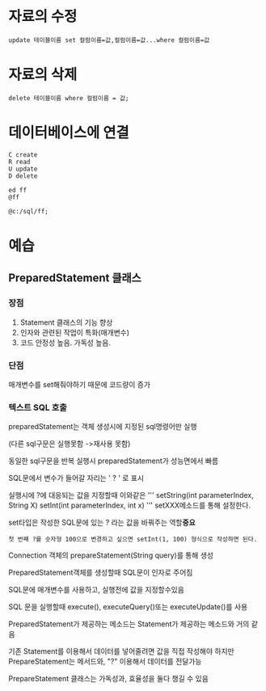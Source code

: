 # 자료의 수정
	update 테이블이름 set 컬럼이름=값,컬럼이름=값...where 컬럼이름=값
# 자료의 삭제
	delete 테이블이름 where 컬럼이름 = 값;

# 데이터베이스에 연결
```
C create
R read
U update
D delete
```

```
ed ff
@ff

@c:/sql/ff;
```
# 예습
## PreparedStatement 클래스
### 장점
1. Statement 클래스의 기능 향상
2. 인자와 관련된 작업이 특화(매개변수)
3. 코드 안정성 높음. 가독성 높음.
### 단점
매개변수를 set해줘야하기 때문에 코드량이 증가

### 텍스트 SQL 호출
preparedStatement는 객체 생성시에 지정된 sql명령어만 실행  

(다른 sql구문은 실행못함 ->재사용 못함)

동일한 sql구문을 반복 실행시 preparedStatement가 성능면에서 빠름

SQL문에서 변수가 들어갈 자리는 ' ? ' 로 표시 

실행시에 ?에 대응되는 값을 지정할때 이와같은
'''
setString(int parameterIndex, String X)
setInt(int parameterIndex, int x)
'''
setXXX메소드를 통해 설정한다.

set타입은 작성한 SQL문에 있는 ? 라는 값을 바꿔주는 역할**중요**

`첫 번째 ?를 숫자형 100으로 변경하고 싶으면 setInt(1, 100) 형식으로 작성하면 된다.`

Connection 객체의 prepareStatement(String query)를 통해 생성

PreparedStatement객체를 생성할때 SQL문이 인자로 주어짐

SQL문에 매개변수를 사용하고, 실행전에 값을 지정할수있음

SQL 문을 실행할때 execute(), executeQuery()또는 executeUpdate()를 사용

PreparedStatement가 제공하는 메소드는 Statement가 제공하는 메소드와 거의 같음

기존 Statement를 이용해서 데이터를 넣어줄려면 값을 직접 작성해야 하지만 PrepareStatement는 메서드와, "?" 이용해서 데이터를 전달가능
 
PrepareStatement 클래스는 가독성과, 효율성을 둘다 챙길 수 있음
